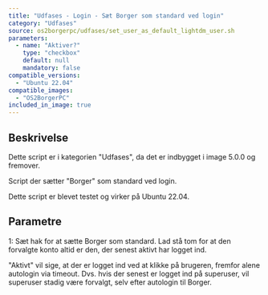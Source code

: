```yaml
---
title: "Udfases - Login - Sæt Borger som standard ved login"
category: "Udfases"
source: os2borgerpc/udfases/set_user_as_default_lightdm_user.sh
parameters:
  - name: "Aktiver?"
    type: "checkbox"
    default: null
    mandatory: false
compatible_versions:
  - "Ubuntu 22.04"
compatible_images:
  - "OS2BorgerPC"
included_in_image: true
---
```


## Beskrivelse
Dette script er i kategorien "Udfases", da det er indbygget i image 5.0.0 og fremover.

Script der sætter "Borger" som standard ved login.

Dette script er blevet testet og virker på Ubuntu 22.04.

## Parametre
1: Sæt hak for at sætte Borger som standard. Lad stå tom for at  den forvalgte konto altid er den, der senest aktivt har logget ind.

"Aktivt" vil sige, at der er logget ind ved at klikke på brugeren, fremfor alene autologin via timeout. Dvs. hvis der senest er logget ind på superuser, vil superuser stadig være forvalgt, selv efter autologin til Borger.

